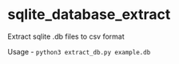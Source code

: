 # sqlite_database_extract
Extract sqlite .db files to csv format

Usage - `python3 extract_db.py example.db`
